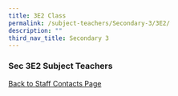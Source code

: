 ```yaml
---
title: 3E2 Class
permalink: /subject-teachers/Secondary-3/3E2/
description: ""
third_nav_title: Secondary 3
---
```

### Sec 3E2 Subject Teachers

 
 
[Back to Staff Contacts Page](https://staging.d1w3gt6qa53vq2.amplifyapp.com/about-us/school-staff-contacts/)